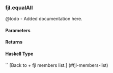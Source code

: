 ### fjl.equalAll
@todo - Added documentation here.

#### Parameters

#### Returns
 
#### Haskell Type
``
[Back to  + fjl members list.]
(#fjl-members-list)
